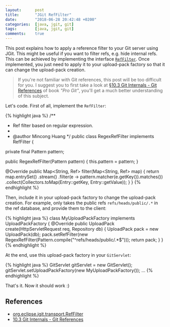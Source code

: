 ```yaml
---
layout:      post
title:       "JGit RefFilter"
date:        "2018-06-28 20:42:48 +0200"
categories:  [java, jgit, git]
tags:        [java, jgit, git]
comments:    true
---
```


This post explains how to apply a reference filter to your Git server using
JGit. This might be useful if you want to filter refs, e.g. hide internal refs.
This can be achieved by implementing the interface [`RefFilter`][1]. Once
implemented, you just need to apply it to your upload-pack factory so that it
can change the upload-pack creation.

> If you're not familiar with Git references, this post will be too difficult
> for you. I suggest you to first take a look at
> [§10.3 Git Internals - Git References][git-refs] of book _"Pro Git"_, you'll
> get a much better understanding of this subject.

<!--read more-->

Let's code. First of all, implement the `RefFilter`:

{% highlight java %}
/**
 * Ref filter based on regular expression.
 *
 * @author Mincong Huang
 */
public class RegexRefFilter implements RefFilter {

  private final Pattern pattern;

  public RegexRefFilter(Pattern pattern) {
    this.pattern = pattern;
  }

  @Override
  public Map<String, Ref> filter(Map<String, Ref> map) {
    return map.entrySet()
        .stream()
        .filter(e -> pattern.matcher(e.getKey()).matches())
        .collect(Collectors.toMap(Entry::getKey, Entry::getValue));
  }
}
{% endhighlight %}

Then, include it in your upload-pack factory to change the upload-pack creation.
For example, only takes the public refs `refs/heads/public/.*` in the ref
database, and provide them to the client:

{% highlight java %}
class MyUploadPackFactory implements UploadPackFactory<HttpServletRequest> {
  @Override
  public UploadPack create(HttpServletRequest req, Repository db) {
    UploadPack pack = new UploadPack(db);
    pack.setRefFilter(new RegexRefFilter(Pattern.compile("^refs/heads/public/.*$")));
    return pack;
  }
}
{% endhighlight %}

At the end, use this upload-pack factory in your `GitServlet`:

{% highlight java %}
GitServlet gitServlet = new GitServlet();
gitServlet.setUploadPackFactory(new MyUploadPackFactory());
...
{% endhighlight %}

That's it. Now it should work :)

## References

- [org.eclipse.jgit.transport.RefFilter][1]
- [10.3 Git Internals - Git References][git-refs]

[git-refs]: https://git-scm.com/book/en/v2/Git-Internals-Git-References
[1]: http://download.eclipse.org/jgit/site/4.11.0.201803080745-r/apidocs/org/eclipse/jgit/transport/RefFilter.html
